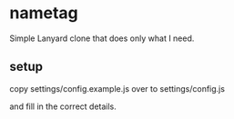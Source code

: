# nametag
Simple Lanyard clone that does only what I need.
## setup
copy settings/config.example.js over to settings/config.js

and fill in the correct details.